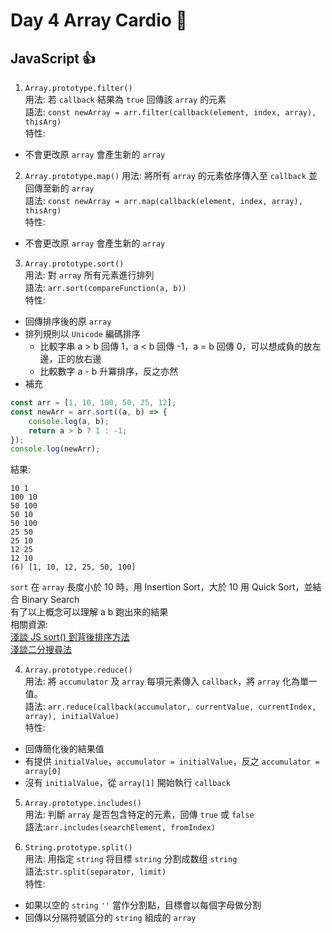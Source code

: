 # Day 4 Array Cardio :100:  

## JavaScript :+1:

1. `Array​.prototype​.filter()`  
用法: 若 `callback` 結果為 `true` 回傳該 `array` 的元素  
語法: `const newArray = arr.filter(callback(element, index, array), thisArg)`  
特性:  
- 不會更改原 `array` 會產生新的 `array`

2. `Array​.prototype​.map()`
用法: 將所有 `array` 的元素依序傳入至 `callback` 並回傳至新的 `array`  
語法: `const newArray = arr.map(callback(element, index, array), thisArg)`  
特性:  
- 不會更改原 `array` 會產生新的 `array`

3. `Array​.prototype​.sort()`  
用法: 對 `array` 所有元素進行排列  
語法: `arr.sort(compareFunction(a, b))`  
特性:  
- 回傳排序後的原 `array`
- 排列規則以 `Unicode` 編碼排序
    - 比較字串
      a > b 回傳 1，a < b 回傳 -1，a = b 回傳 0，可以想成負的放左邊，正的放右邊
    - 比較數字
      a - b 升冪排序，反之亦然
- 補充
```js
const arr = [1, 10, 100, 50, 25, 12];
const newArr = arr.sort((a, b) => {
    console.log(a, b);
    return a > b ? 1 : -1;
});
console.log(newArr);
```
結果:
```text
10 1
100 10
50 100
50 10
50 100
25 50
25 10
12 25
12 10
(6) [1, 10, 12, 25, 50, 100]
```
`sort` 在 `array` 長度小於 10 時，用 Insertion Sort，大於 10 用 Quick Sort，並結合 Binary Search  
有了以上概念可以理解 a b 跑出來的結果  
相關資源:  
[淺談 JS sort() 到背後排序方法](https://ubin.io/U5GszB)  
[淺談二分搜尋法](https://ubin.io/37hb6K)  

4. `Array​.prototype​.reduce()`  
用法: 將 `accumulator` 及 `array` 每項元素傳入 `callback`，將 `array` 化為單一值。  
語法: `arr.reduce(callback(accumulator, currentValue, currentIndex, array), initialValue)`  
特性:  
- 回傳簡化後的結果值
- 有提供 `initialValue`，`accumulator = initialValue`，反之 `accumulator = array[0]`
- 沒有 `initialValue`，從 `array[1]` 開始執行 `callback`

5. `Array​.prototype​.includes()`  
用法: 判斷 `array` 是否包含特定的元素，回傳 `true` 或 `false`  
語法:`arr.includes(searchElement, fromIndex)`  

6. `String​.prototype​.split()`  
用法: 用指定 `string` 将目標 `string` 分割成数组 `string`  
語法:`str.split(separator, limit)`  
特性:  
- 如果以空的 `string` `''` 當作分割點，目標會以每個字母做分割
- 回傳以分隔符號區分的 `string` 組成的 `array` 
